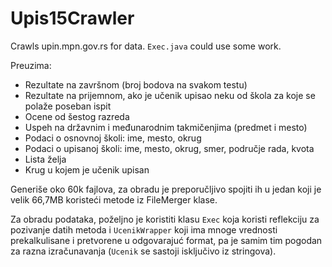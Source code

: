 # Upis15Crawler
Crawls upin.mpn.gov.rs for data. `Exec.java` could use some work.

Preuzima:
- Rezultate na završnom (broj bodova na svakom testu)
- Rezultate na prijemnom, ako je učenik upisao neku od škola za koje se polaže poseban ispit
- Ocene od šestog razreda
- Uspeh na državnim i međunarodnim takmičenjima (predmet i mesto)
- Podaci o osnovnoj školi: ime, mesto, okrug
- Podaci o upisanoj školi: ime, mesto, okrug, smer, područje rada, kvota
- Lista želja
- Krug u kojem je učenik upisan

Generiše oko 60k fajlova, za obradu je preporučljivo spojiti ih u jedan koji je velik 66,7MB koristeći metode iz FileMerger klase.

Za obradu podataka, poželjno je koristiti klasu `Exec` koja koristi reflekciju za pozivanje datih metoda i `UcenikWrapper` koji ima mnoge vrednosti prekalkulisane i pretvorene u odgovarajuć format, pa je samim tim pogodan za razna izračunavanja (`Ucenik` se sastoji isključivo iz stringova).
